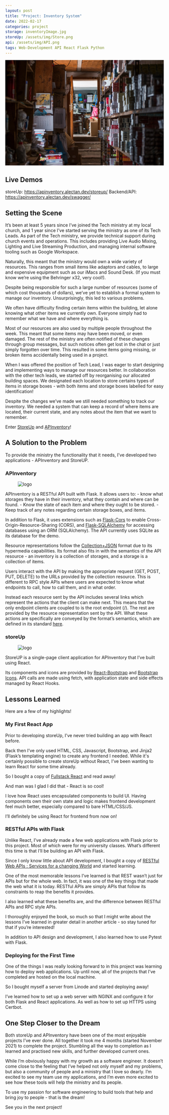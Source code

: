 ```yaml
---
layout: post
title: "Project: Inventory System"
date: 2022-02-17
categories: project
storage: inventoryImage.jpg
storeUp: /assets/img/Store.png
api: /assets/img/API.png
tags: Web-Development API React Flask Python
---
```


![Shelves with Boxes](/assets/img/inventoryImage.jpg)

## Live Demos

storeUp: https://apinventory.alectan.dev/storeup/
Backend/API: https://apinventory.alectan.dev/swagger/

## Setting the Scene
It’s been at least 5 years since I’ve joined the Tech ministry at my local church, and 1 year since I’ve started serving the ministry as one of its Tech Leads. As part of the Tech ministry, we provide technical support during church events and operations. This includes providing Live Audio Mixing, Lighting and Live Streaming Production, and managing internal software tooling such as Google Workspace. 

Naturally, this meant that the ministry would own a wide variety of resources. This ranges from small items like adaptors and cables, to large and expensive equipment such as our iMacs and Sound Desk. (If you must know we’re using the Behringer x32, very cool!).

Despite being responsible for such a large number of resources (some of which cost thousands of dollars), we’ve yet to establish a formal system to manage our inventory. Unsurprisingly, this led to various problems. 

We often have difficulty finding certain items within the building, let alone knowing what other items we currently own. Everyone simply had to remember what we have and where everything is.

Most of our resources are also used by multiple people throughout the week. This meant that some items may have been moved, or even damaged. The rest of the ministry are often notified of these changes through group messages, but such notices often get lost in the chat or just simply forgotten over time. This resulted in some items going missing, or broken items accidentally being used in a project.

When I was offered the position of Tech Lead, I was eager to start designing and implementing ways to manage our resources better. In collaboration with the other tech leads, we started off by reorganising our allocated building spaces. We designated each location to store certains types of items in storage boxes - with both items and storage boxes labelled for easy identification!

Despite the changes we’ve made we still needed something to track our inventory. We needed a system that can keep a record of where items are located, their current state, and any notes about the item that we want to remember. 

Enter [StoreUp](https://apinventory.alectan.dev/storeup/) and [APInventory](https://apinventory.alectan.dev/swagger/)!

## A Solution to the Problem

To provide the ministry the functionality that it needs, I’ve developed two applications - APInventory and StoreUP.

### APInventory

<figure>
    <img src="{{page.api}}" alt="logo">
</figure>

APInventory is a RESTful API built with Flask. It allows users to:
    - know what storages they have in their inventory, what they contain and where can be found.
    - Know the state of each item and where they ought to be stored.
    - Keep track of any notes regarding certain storage boxes, and items.

In addition to Flask, it uses extensions such as [Flask-Cors](https://flask-cors.readthedocs.io/en/latest/) to enable Cross-Origin-Resource-Sharing (CORS), and [Flask-SQLAlchemy](https://flask-sqlalchemy.palletsprojects.com/en/2.x/) for accessing databases using an ORM (SQLAlchemy). The API currently uses SQLite as its database for the demo.

Resource representations follow the [Collection+JSON](https://github.com/collection-json/spec) format due to its hypermedia capabilities. Its format also fits in with the semantics of the API resource - an inventory is a collection of storages, and a storage is a collection of items.

Users interact with the API by making the appropriate request (GET, POST, PUT, DELETE)  to the URLs provided by the collection resource. This is different to RPC style APIs where users are expected to know what endpoints to call, how to call them, and in what order. 

Instead each resource sent by the API includes several links which represent the actions that the client can make next. This means that the only endpoint clients are coupled to is the root endpoint (/). The rest are provided by the resource representation sent by the API. What these actions are specifically are conveyed by the format’s semantics, which are defined in its standard [here](https://github.com/collection-json/spec).

### storeUp

<figure>
    <img src="{{page.storeUp}}" alt="logo">
</figure>


StoreUP is a single-page client application for APInventory that I’ve built using React. 

Its components and icons are provided by [React-Bootstrap](https://react-bootstrap.github.io/) and [Bootstrap Icons](https://icons.getbootstrap.com/).
API calls are made using fetch, with application state and side effects managed by React Hooks.

## Lessons Learned
Here are a few of my highlights!

### My First React App

Prior to developing storeUp, I’ve never tried building an app with React before.

Back then I’ve only used HTML, CSS, Javascript, Bootstrap, and Jinja2 (Flask’s templating engine) to create any frontend I needed. While it's certainly possible to create storeUp without React, I’ve been wanting to learn React for some time already.

So I bought a copy of [Fullstack React](https://www.newline.co/fullstack-react/) and read away!

And man was I glad I did that - React is so cool!

I love how React uses encapsulated components to build UI. Having components own their own state and logic makes frontend development feel much better, especially compared to bare HTML/CSS/JS.

I’ll definitely be using React for frontend from now on!

### RESTful APIs with Flask

Unlike React, I’ve already made a few web applications with Flask prior to this project. Most of which were for my university classes. What’s different this time is that I’ll be building an API with Flask. 

Since I only know little about API development, I bought a copy of [RESTful Web APIs : Services for a changing World](https://www.amazon.com.au/RESTful-Web-APIs-Leonard-Richardson/dp/1449358063) and started learning.

One of the most memorable lessons I’ve learned is that REST wasn’t just for APIs but for the whole web. In fact, it was one of the key things that made the web what it is today. RESTful APIs are simply APIs that follow its constraints to reap the benefits it provides. 

I also learned what these benefits are, and the difference between RESTful APIs and RPC style APIs.

I thoroughly enjoyed the book, so much so that I might write about the lessons I’ve learned in greater detail in another article - so stay tuned for that if you’re interested!

In addition to API design and development, I also learned how to use Pytest with Flask. 

### Deploying for the First Time

One of the things I was really looking forward to in this project was learning how to deploy web applications. Up until now, all of the projects that I’ve completed are hosted on the local machine.

So I bought myself a server from Linode and started deploying away!

I’ve learned how to set up a web server with NGINX and configure it for both Flask and React applications. As well as how to set up HTTPS using Certbot. 


## One Step Closer to the Dream

Both storeUp and APInventory have been one of the most enjoyable projects I’ve ever done. 
All together it took me 4 months (started November 2021) to complete the project. Stumbling all the way to completion as I learned and practised new skills, and further developed current ones. 

While I’m obviously happy with my growth as a software engineer. It doesn’t come close to the feeling that I’ve helped not only myself and my problems, but also a community of people and a ministry that I love so dearly. I’m excited to see my team use my applications, and I’m even more excited to see how these tools will help the ministry and its people. 

To use my passion for software engineering to build tools that help and bring joy to people - that is the dream!

See you in the next project!


